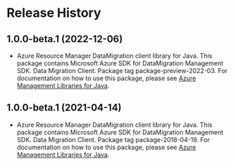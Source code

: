 # Release History

## 1.0.0-beta.1 (2022-12-06)

- Azure Resource Manager DataMigration client library for Java. This package contains Microsoft Azure SDK for DataMigration Management SDK. Data Migration Client. Package tag package-preview-2022-03. For documentation on how to use this package, please see [Azure Management Libraries for Java](https://aka.ms/azsdk/java/mgmt).

## 1.0.0-beta.1 (2021-04-14)

- Azure Resource Manager DataMigration client library for Java. This package contains Microsoft Azure SDK for DataMigration Management SDK. Data Migration Client. Package tag package-2018-04-19. For documentation on how to use this package, please see [Azure Management Libraries for Java](https://aka.ms/azsdk/java/mgmt).
